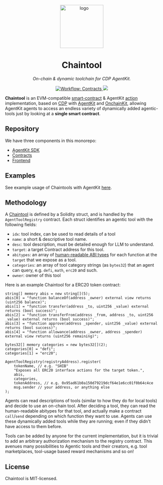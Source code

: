 <p align="center">
  <img src="https://raw.githubusercontent.com/erhant/chaintools/refs/heads/main/misc/logo.png" alt="logo" width="142">
</p>

<p align="center">
  <h1 align="center">
    Chaintool
  </h1>
  <p align="center"><i>On-chain & dynamic toolchain for CDP AgentKit.</i></p>
</p>

<p align="center">
    <a href="./.github/workflows/test-contracts.yml" target="_blank">
        <img alt="Workflow: Contracts" src="https://github.com/erhant/chaintools/actions/workflows/test-contracts.yml/badge.svg">
    </a>
    <a href="https://opensource.org/licenses/MIT" target="_blank">
        <img src="https://img.shields.io/badge/license-MIT-blue.svg">
    </a>
</p>

**Chaintool** is an EVM-compatible [smart-contract](https://base-sepolia.blockscout.com/address/0x9eD9db9C2fBD5B913635919BFb4784BcB941b7Fa) & AgentKit [action](https://github.com/coinbase/agentkit/blob/master/CONTRIBUTING-TYPESCRIPT.md#adding-an-action-provider) implementation, based on [CDP](https://portal.cdp.coinbase.com/) with [AgentKit](https://docs.cdp.coinbase.com/agentkit/docs/welcome) and [OnchainKit](https://onchainkit.xyz/getting-started), allowing AgentKit agents to access an endless variety of dynamically added agentic-tools just by looking at a **single smart contract**.

## Repository

We have three components in this monorepo:

- [AgentKit SDK](./sdk/)
- [Contracts](./contracts/)
- [Frontend](./web/)

## Examples

See example usage of Chaintools with AgentKit [here](./sdk/README.md#usage).

## Methodology

A [Chaintool](https://github.com/erhant/chaintools/blob/main/contracts/src/AgentTools.sol#L8) is defined by a Solidity struct, and is handled by the `AgentToolRegistry` contract. Each struct identifies an agentic tool with the following fields:

- `idx`: tool index, can be used to read details of a tool
- `name`: a short & descriptive tool name.
- `desc`: tool description, must be detailed enough for LLM to understand.
- `target`: a target Contract address for this tool.
- `abitypes`: an array of [human-readable ABI types](https://abitype.dev/api/human) for each function at the `target` that we expose as a tool.
- `categories`: an array of tool category strings (as `bytes32`) that an agent can query, e.g. `defi`, `math`, `erc20` and such.
- `owner`: owner of this tool

Here is an example Chaintool for a ERC20 token contract:

```solidity
string[] memory abis = new string[](5);
abis[0] = "function balanceOf(address _owner) external view returns (uint256 balance)";
abis[1] = "function transfer(address _to, uint256 _value) external returns (bool success)";
abis[2] = "function transferFrom(address _from, address _to, uint256 _value) external returns (bool success)";
abis[3] = "function approve(address _spender, uint256 _value) external returns (bool success)";
abis[4] = "function allowance(address _owner, address _spender) external view returns (uint256 remaining)";

bytes32[] memory categories = new bytes32[](2);
categories[0] = "defi";
categories[1] = "erc20";

AgentToolRegistry(registryAddress).register(
    tokenName, // e.g. "SHIB"
    "Exposes all ERC20 interface actions for the target token.",
    abis,
    categories,
    tokenAddress, // e.g. 0x95ad61b0a150d79219dcf64e1e6cc01f0b64c4ce
    msg.sender // your address, or anything else
);
```

Agents can read descriptions of tools (similar to how they do for local tools) and decide to use an on-chain tool. After deciding a tool, they can read the human-readable abitypes for that tool, and actually make a contract `call`/`send` depending on which function they want to use. Agents can use these dynamically added tools while they are running; even if they didn't have access to them before.

Tools can be added by anyone for the current implementation, but it is trivial to add an arbitrary authorization mechanism to the registry contract. This avenues many possibilities to Agentic tools and their creators, e.g. tool marketplaces, tool-usage based reward mechanisms and so on!

## License

Chaintool is MIT-licensed.
